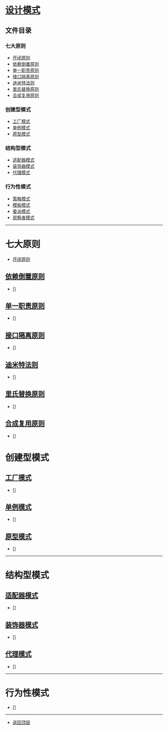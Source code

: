 
# [设计模式](../README.md)

## 文件目录

### 七大原则

- [开闭原则](#开闭原则)
- [依赖倒置原则](#依赖倒置原则)
- [单一职责原则](#单一职责原则)
- [接口隔离原则](#接口隔离原则)
- [迪米特法则](#迪米特法则)
- [里氏替换原则](#里氏替换原则)
- [合成复用原则](#合成复用原则)

### 创建型模式

- [工厂模式](#工厂模式)
- [单例模式](#单例模式)
- [原型模式](#原型模式)

### 结构型模式

- [适配器模式](#适配器模式)
- [装饰器模式](#装饰器模式)
- [代理模式](#代理模式)

### 行为性模式

- [策略模式](#策略模式)
- [模板模式](#模板模式)
- [委派模式](#委派模式)
- [观察者模式](#观察者模式)

---------------------

# 七大原则

- [开闭原则](src/main/java/com/cpucode/principle/open/closed)
## [依赖倒置原则]()

- [] []()

## [单一职责原则]()

- [] []()

## [接口隔离原则]()

- [] []()

## [迪米特法则]()

- [] []()

## [里氏替换原则]()

- [] []()

## [合成复用原则]()

- [] []()

# 创建型模式

## [工厂模式]()

- [] []()


## [单例模式]()

- [] []()

## [原型模式]()

- [] []()


---------------------

# 结构型模式

## [适配器模式]()

- [] []()

## [装饰器模式]()

- [] []()

## [代理模式]()

- [] []()

----------------

# 行为性模式

- [] []()

---------------

- [返回顶层](../README.md)